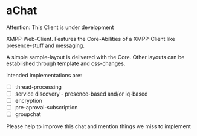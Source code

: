 aChat
=====

Attention: This Client is under development

XMPP-Web-Client.
Features the Core-Abilities of a XMPP-Client like presence-stuff and messaging.

A simple sample-layout is delivered with the Core.
Other layouts can be established through template and css-changes.

intended implementations are:
- [ ] thread-processing
- [ ] service discovery  - presence-based and/or iq-based
- [ ] encryption
- [ ] pre-aproval-subscription
- [ ] groupchat

Please help to improve this chat and mention things we miss to implement